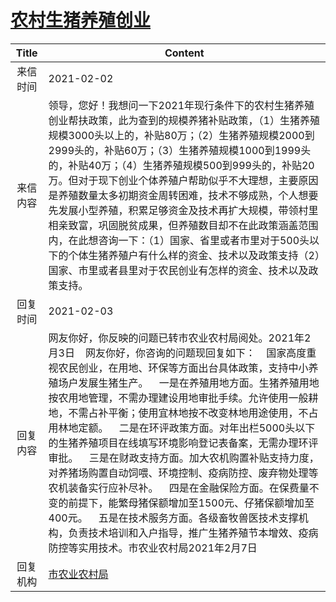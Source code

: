 # [农村生猪养殖创业](http://www.shangluo.gov.cn/zmhd/ldxxxx.jsp?urltype=leadermail.LeaderMailContentUrl&wbtreeid=1112&leadermailid=6891)

| Title |                                                                                                                                                                                                                  Content                                                                                                                                                                                                                  |
|:-----:|-------------------------------------------------------------------------------------------------------------------------------------------------------------------------------------------------------------------------------------------------------------------------------------------------------------------------------------------------------------------------------------------------------------------------------------------|
| 来信时间  | 2021-02-02                                                                                                                                                                                                                                                                                                                                                                                                                                |
| 来信内容  | 领导，您好！我想问一下2021年现行条件下的农村生猪养殖创业帮扶政策，此为查到的规模养猪补贴政策，（1）生猪养殖规模3000头以上的，补贴80万；（2）生猪养殖规模2000到2999头的，补贴60万；（3）生猪养殖规模1000到1999头的，补贴40万；（4）生猪养殖规模500到999头的，补贴20万。但对于现下创业个体养殖户帮助似乎不大理想，主要原因是养殖数量太多初期资金周转困难，技术不够成熟，个人想要先发展小型养殖，积累足够资金及技术再扩大规模，带领村里相亲致富，巩固脱贫成果，但养殖数目却不在此政策涵盖范围内，在此想咨询一下：（1）国家、省里或者市里对于500头以下的个体生猪养殖户有什么样的资金、技术以及政策支持（2）国家、市里或者县里对于农民创业有怎样的资金、技术以及政策支持。                                                                                |
| 回复时间  | 2021-02-03                                                                                                                                                                                                                                                                                                                                                                                                                                |
| 回复内容  | 网友你好，你反映的问题已转市农业农村局阅处。2021年2月3日    网友你好，你咨询的问题现回复如下：    国家高度重视农民创业，在用地、环保等方面出台具体政策，支持中小养殖场户发展生猪生产。    一是在养殖用地方面。生猪养殖用地按农用地管理，不需办理建设用地审批手续。允许使用一般耕地，不需占补平衡；使用宜林地按不改变林地用途使用，不占用林地定额。    二是在环评政策方面。对年出栏5000头以下的生猪养殖项目在线填写环境影响登记表备案，无需办理环评审批。    三是在财政支持方面。加大农机购置补贴支持力度，对养猪场购置自动饲喂、环境控制、疫病防控、废弃物处理等农机装备实行应补尽补。    四是在金融保险方面。在保费量不变的前提下，能繁母猪保额增加至1500元、仔猪保额增加至400元。    五是在技术服务方面。各级畜牧兽医技术支撑机构，负责技术培训和入户指导，推广生猪养殖节本增效、疫病防控等实用技术。市农业农村局2021年2月7日 |
| 回复机构  | [市农业农村局](../../category/agencies/市农业农村局.md)                                                                                                                                                                                                                                                                                                                                                                                               |